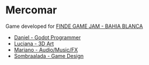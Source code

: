 # Mercomar
Game developed for [FINDE GAME JAM - BAHIA BLANCA](https://itch.io/jam/finde-game-jam-bahia-blanca)
- [Daniel - Godot Programmer](https://dannroda.itch.io/)
- [Luciana - 3D Art](https://lucianab.itch.io/)
- [Mariano - Audio/Music/FX](https://marianocarro.itch.io/)
- [Sombraalada - Game Design](https://sombraalada.itch.io/)
